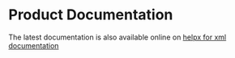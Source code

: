# Product Documentation

The latest documentation is also available online on [helpx for xml documentation](https://helpx.adobe.com/support/xml-documentation-for-experience-manager.html)